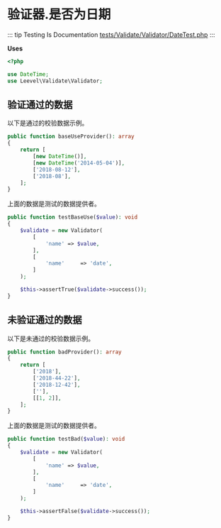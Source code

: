 # 验证器.是否为日期

::: tip Testing Is Documentation
[tests/Validate/Validator/DateTest.php](https://github.com/hunzhiwange/framework/blob/master/tests/Validate/Validator/DateTest.php)
:::
    
**Uses**

``` php
<?php

use DateTime;
use Leevel\Validate\Validator;
```

## 验证通过的数据

以下是通过的校验数据示例。

``` php
public function baseUseProvider(): array
{
    return [
        [new DateTime()],
        [new DateTime('2014-05-04')],
        ['2018-08-12'],
        ['2018-08'],
    ];
}
```

上面的数据是测试的数据提供者。


``` php
public function testBaseUse($value): void
{
    $validate = new Validator(
        [
            'name' => $value,
        ],
        [
            'name'     => 'date',
        ]
    );

    $this->assertTrue($validate->success());
}
```
    
## 未验证通过的数据

以下是未通过的校验数据示例。

``` php
public function badProvider(): array
{
    return [
        ['2018'],
        ['2018-44-22'],
        ['2018-12-42'],
        [''],
        [[1, 2]],
    ];
}
```

上面的数据是测试的数据提供者。


``` php
public function testBad($value): void
{
    $validate = new Validator(
        [
            'name' => $value,
        ],
        [
            'name'     => 'date',
        ]
    );

    $this->assertFalse($validate->success());
}
```